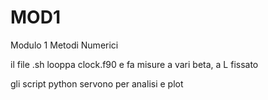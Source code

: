 # MOD1
Modulo 1 Metodi Numerici

il file .sh looppa clock.f90 e fa misure a vari beta, a L fissato

gli script python servono per analisi e plot
